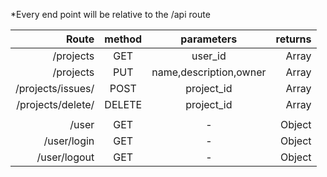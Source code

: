 \*Every end point will be relative to the /api route

|             Route | method |       parameters       | returns |
| ----------------: | :----: | :--------------------: | ------: |
|         /projects |  GET   |        user_id         |   Array |
|         /projects |  PUT   | name,description,owner |   Array |
| /projects/issues/ |  POST  |       project_id       |   Array |
| /projects/delete/ | DELETE |       project_id       |   Array |
|                   |        |                        |         |
|             /user |  GET   |           -            |  Object |
|       /user/login |  GET   |           -            |  Object |
|      /user/logout |  GET   |           -            |  Object |
